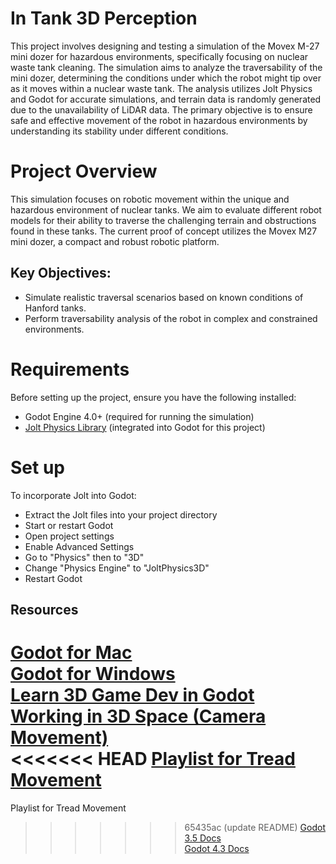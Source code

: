 # In Tank 3D Perception

This project involves designing and testing a simulation of the Movex M-27 mini dozer for hazardous environments, specifically focusing on nuclear waste tank cleaning. The simulation aims to analyze the traversability of the mini dozer, determining the conditions under which the robot might tip over as it moves within a nuclear waste tank. The analysis utilizes Jolt Physics and Godot for accurate simulations, and terrain data is randomly generated due to the unavailability of LiDAR data. The primary objective is to ensure safe and effective movement of the robot in hazardous environments by understanding its stability under different conditions.

# Project Overview
This simulation focuses on robotic movement within the unique and hazardous environment of nuclear tanks. We aim to evaluate different robot models for their ability to traverse the challenging terrain and obstructions found in these tanks. The current proof of concept utilizes the Movex M27 mini dozer, a compact and robust robotic platform.

## Key Objectives:
- Simulate realistic traversal scenarios based on known conditions of Hanford tanks.
- Perform traversability analysis of the robot in complex and constrained environments.

# Requirements
Before setting up the project, ensure you have the following installed:
- Godot Engine 4.0+ (required for running the simulation)
- <a href="https://godotengine.org/asset-library/asset/1918">Jolt Physics Library</a> (integrated into Godot for this project)

# Set up
To incorporate Jolt into Godot:
- Extract the Jolt files into your project directory
- Start or restart Godot
- Open project settings
- Enable Advanced Settings
- Go to "Physics" then to "3D"
- Change "Physics Engine" to "JoltPhysics3D"
- Restart Godot

## Resources
<a href="https://godotengine.org/download/macos/">Godot for Mac</a><br />
<a href="https://godotengine.org/download/windows/">Godot for Windows</a><br />
<a href="https://docs.godotengine.org/en/stable/getting_started/first_3d_game/index.html">Learn 3D Game Dev in Godot</a><br />
<a href="https://docs.godotengine.org/en/stable/tutorials/3d/introduction_to_3d.html#d-viewport">Working in 3D Space (Camera Movement)</a><br />
<<<<<<< HEAD
<a href="https://www.youtube.com/watch?v=8sqfc-F21Sw&list=PLMkSWKN9VsZH9nLqAeFTjJr1bm3EJBDq9&index=1">Playlist for Tread Movement</a><br />
=======
<a href="https://www.youtube.com/watch?v=8sqfc-F21Sw&list=PLMkSWKN9VsZH9nLqAeFTjJr1bm3EJBDq9&index=1"></a>Playlist for Tread Movement<br />
>>>>>>> 65435ac (update README)
<a href="https://docs.godotengine.org/en/3.5/">Godot 3.5 Docs</a><br />
<a href="https://docs.godotengine.org/en/4.3/">Godot 4.3 Docs</a><br />